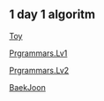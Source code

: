 ## 1 day 1 algoritm

[Toy][toylink]

[toylink]: https://github.com/EAJA/1d1algorithm/tree/master/Toy

[Prgrammars.Lv1][lv1link]

[lv1link]: https://github.com/EAJA/1d1algorithm/tree/master/Progrmmars/Lv1

[Prgrammars.Lv2][lv2link]

[lv2link]: https://github.com/EAJA/1d1algorithm/tree/master/Progrmmars/Lv2

[BaekJoon][blink]

[blink]: https://github.com/EAJA/1d1algorithm
